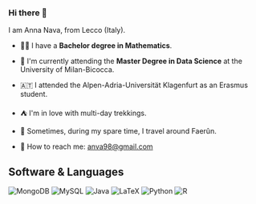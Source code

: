 ### Hi there 👋

I am Anna Nava, from Lecco (Italy).

- 👩‍🎓 I have a **Bachelor degree in Mathematics**.
- 📖 I'm currently attending the **Master Degree in Data Science** at the University of Milan-Bicocca.
- 🇦🇹 I attended the Alpen-Adria-Universität Klagenfurt as an Erasmus student.
- ⛺ I'm in love with multi-day trekkings.
- 🎲 Sometimes, during my spare time, I travel around Faerûn.

- 📧 How to reach me: anva98@gmail.com

## Software & Languages
![MongoDB](https://img.shields.io/badge/MongoDB-%234ea94b.svg?style=for-the-badge&logo=mongodb&logoColor=white)
![MySQL](https://img.shields.io/badge/mysql-%2300f.svg?style=for-the-badge&logo=mysql&logoColor=white)
![Java](https://img.shields.io/badge/java-%23ED8B00.svg?style=for-the-badge&logo=java&logoColor=white)
![LaTeX](https://img.shields.io/badge/latex-%23008080.svg?style=for-the-badge&logo=latex&logoColor=white)
![Python](https://img.shields.io/badge/python-3670A0?style=for-the-badge&logo=python&logoColor=ffdd54)
![R](https://img.shields.io/badge/r-%23276DC3.svg?style=for-the-badge&logo=r&logoColor=white)
<!--
**anna-38/anna-38** is a ✨ _special_ ✨ repository because its `README.md` (this file) appears on your GitHub profile.

Here are some ideas to get you started:

- 🔭 I’m currently working on ...
- 🌱 I’m currently learning ...
- 👯 I’m looking to collaborate on ...
- 🤔 I’m looking for help with ...
- 💬 Ask me about ...
- 📫 How to reach me: ...
- 😄 Pronouns: ...
- ⚡ Fun fact: ...
-->
